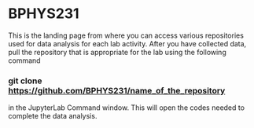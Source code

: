 # BPHYS231
This is the landing page from where you can access various repositories used for data analysis for each lab activity. After you have collected data, pull the repository that is appropriate for the lab using the following command <br/>
### git clone https://github.com/BPHYS231/name_of_the_repository <br/>
in the JupyterLab Command window. This will open the codes needed to complete the data analysis.
